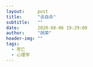 ```yaml
---
layout:     post
title:      "谈自杀"
subtitle:   ""
date:       2020-08-06 19:29:00
author:     "胡荣"
header-img: ""
tags:
  - 死亡
  - 心理学
---
```


